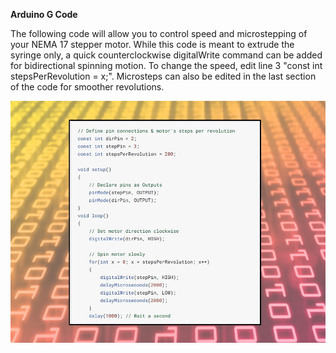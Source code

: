 
**Arduino G Code**

The following code will allow you to control speed and microstepping of your NEMA 17 stepper motor. While this code is meant to extrude the syringe only, a quick counterclockwise digitalWrite command can be added for bidirectional spinning motion. To change the speed, edit line 3 "const int stepsPerRevolution = x;". Microsteps can also be edited in the last section of the code for smoother revolutions.

![G Code](/Arduino-Code.jpg)
